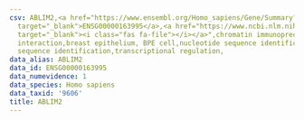 ```yaml
---
csv: ABLIM2,<a href="https://www.ensembl.org/Homo_sapiens/Gene/Summary?db=core;g=ENSG00000163995"
  target="_blank">ENSG00000163995</a>,<a href="https://www.ncbi.nlm.nih.gov/pubmed/22863008"
  target="_blank"><i class="fas fa-file"></i></a>",chromatin immunoprecipitation assay,direct
  interaction,breast epithelium, BPE cell,nucleotide sequence identification,nucleotide
  sequence identification,transcriptional regulation,
data_alias: ABLIM2
data_id: ENSG00000163995
data_numevidence: 1
data_species: Homo sapiens
data_taxid: '9606'
title: ABLIM2
---
```

